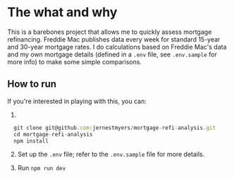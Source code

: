 # The what and why

This is a barebones project that allows me to quickly assess mortgage refinancing. Freddie Mac publishes data every week for standard 15-year and 30-year mortgage rates. I do calculations based on Freddie Mac's data and my own mortgage details (defined in a `.env` file, see `.env.sample` for more info) to make some simple comparisons.

## How to run
If you're interested in playing with this, you can:

1. 
```js
  git clone git@github.com:jernestmyers/mortgage-refi-analysis.git
  cd mortgage-refi-analysis
  npm install
```

2. Set up the `.env` file; refer to the `.env.sample` file for more details.

3. Run `npm run dev`